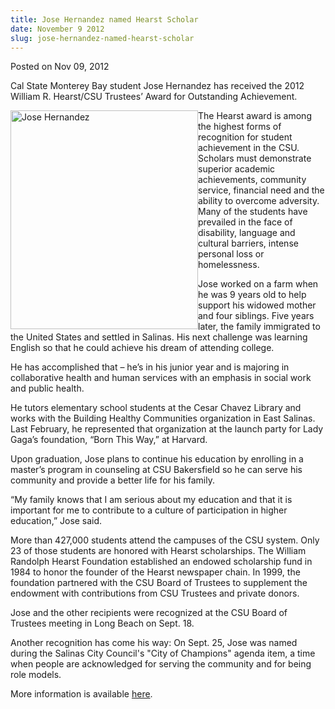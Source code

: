 ```yaml
---
title: Jose Hernandez named Hearst Scholar
date: November 9 2012
slug: jose-hernandez-named-hearst-scholar
---
```


 



<span class="date">Posted on Nov 09, 2012    </span>
<p>Cal State Monterey Bay student Jose Hernandez has received the
2012 William R. Hearst/CSU Trustees&#x2019; Award for Outstanding
Achievement.</p>
<p><img alt="Jose Hernandez" src="https://news.csumb.edu/sites/default/files/65/attachments/news/images/jose_for_web.jpg" style="float:left; width:300px; height:350px">The Hearst award is
among the highest forms of recognition for student achievement in
the CSU. Scholars must demonstrate superior academic achievements,
community service, financial need and the ability to overcome
adversity. Many of the students have prevailed in the face of
disability, language and cultural barriers, intense personal loss
or homelessness.</img></p>
<p>Jose worked on a farm when he was 9 years old to help support
his widowed mother and four siblings. Five years later, the family
immigrated to the United States and settled in Salinas. His next
challenge was learning English so that he could achieve his dream
of attending college.</p>
<p>He has accomplished that &#x2013; he&#x2019;s in his junior year and is
majoring in collaborative health and human services with an
emphasis in social work and public health.</p>
<p>He tutors elementary school students at the Cesar Chavez Library
and works with the Building Healthy Communities organization in
East Salinas. Last February, he represented that organization at
the launch party for Lady Gaga&#x2019;s foundation, &#x201C;Born This Way,&#x201D; at
Harvard.</p>
<p>Upon graduation, Jose plans to continue his education by
enrolling in a master&#x2019;s program in counseling at CSU Bakersfield so
he can serve his community and provide a better life for his
family.</p>
<p>&#x201C;My family knows that I am serious about my education and that
it is important for me to contribute to a culture of participation
in higher education,&#x201D; Jose said.</p>
<p>More than 427,000 students attend the campuses of the CSU
system. Only 23 of those students are honored with Hearst
scholarships. The William Randolph Hearst Foundation established an
endowed scholarship fund in 1984 to honor the founder of the Hearst
newspaper chain. In 1999, the foundation partnered with the CSU
Board of Trustees to supplement the endowment with contributions
from CSU Trustees and private donors.</p>
<p>Jose and the other recipients were recognized at the CSU Board
of Trustees meeting in Long Beach on Sept. 18.</p>
<p>Another recognition has come his way: On Sept. 25, Jose was
named during the Salinas City Council&apos;s &quot;City of Champions&quot; agenda
item, a time when people are acknowledged for serving the community
and for being role models.&#xA0;</p>
<p>More information is available <a href="https://www.calstate.edu/foundation/hearst/" rel="nofollow">here</a>.&#xA0;</p>





```
